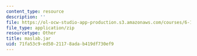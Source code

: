 ```yaml
---
content_type: resource
description: ''
file: https://ol-ocw-studio-app-production.s3.amazonaws.com/courses/6-186-mobile-autonomous-systems-laboratory-january-iap-2005/71fa53c9ed5021178adab419df730ef9_maslab.jar
file_type: application/zip
resourcetype: Other
title: maslab.jar
uid: 71fa53c9-ed50-2117-8ada-b419df730ef9
---
```

